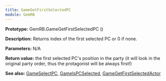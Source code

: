 ```yaml
---
title: GameGetFirstSelectedPC
module: GemRB
---
```


**Prototype:** GemRB.GameGetFirstSelectedPC ()

**Description:** Returns index of the first selected PC or 0 if none.

**Parameters:** N/A

**Return value:** the first selected PC's position in the party (it will 
look in the original party order, thus the protagonist will be always 
first!)

**See also:** [GameSelectPC](GameSelectPC.md), [GameIsPCSelected](GameIsPCSelected.md), [GameGetFirstSelectedActor](GameGetFirstSelectedActor.md)

